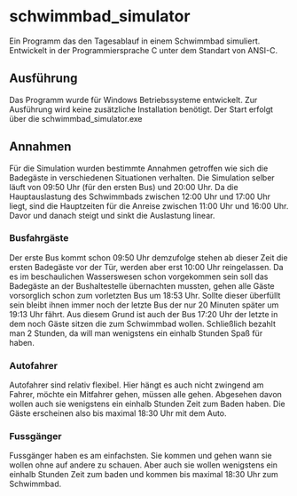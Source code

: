 # schwimmbad_simulator
Ein Programm das den Tagesablauf in einem Schwimmbad simuliert.
Entwickelt in der Programmiersprache C unter dem Standart von ANSI-C.

## Ausführung
Das Programm wurde für Windows Betriebssysteme entwickelt.
Zur Ausführung wird keine zusätzliche Installation benötigt.
Der Start erfolgt über die schwimmbad_simulator.exe

## Annahmen
Für die Simulation wurden bestimmte Annahmen getroffen wie sich die
Badegäste in verschiedenen Situationen verhalten. Die Simulation selber 
läuft von 09:50 Uhr (für den ersten Bus) und 20:00 Uhr. Da die Hauptauslastung 
des Schwimmbads zwischen 12:00 Uhr und 17:00 Uhr liegt, sind die Hauptzeiten 
für die Anreise zwischen 11:00 Uhr und 16:00 Uhr. Davor und danach steigt und 
sinkt die Auslastung linear.

### Busfahrgäste
Der erste Bus kommt schon 09:50 Uhr demzufolge stehen ab dieser Zeit die ersten 
Badegäste vor der Tür, werden aber erst 10:00 Uhr reingelassen. Da es im 
beschaulichen Wasserswesen schon vorgekommen sein soll das Badegäste an der 
Bushaltestelle übernachten mussten, gehen alle Gäste vorsorglich schon zum
vorletzten Bus um 18:53 Uhr. Sollte dieser überfüllt sein bleibt ihnen immer 
noch der letzte Bus der nur 20 Minuten später um 19:13 Uhr fährt. Aus diesem 
Grund ist auch der Bus 17:20 Uhr der letzte in dem noch Gäste sitzen die zum 
Schwimmbad wollen. Schließlich bezahlt man 2 Stunden, da will man wenigstens 
ein einhalb Stunden Spaß für haben.

### Autofahrer
Autofahrer sind relativ flexibel. Hier hängt es auch nicht zwingend am Fahrer,
möchte ein Mitfahrer gehen, müssen alle gehen. Abgesehen davon wollen auch sie 
wenigstens ein einhalb Stunden Zeit zum Baden haben. Die Gäste erscheinen 
also bis maximal 18:30 Uhr mit dem Auto.

### Fussgänger
Fussgänger haben es am einfachsten. Sie kommen und gehen wann sie wollen ohne 
auf andere zu schauen. Aber auch sie wollen wenigstens ein einhalb Stunden Zeit
zum baden und kommen bis maximal 18:30 Uhr zum Schwimmbad.

